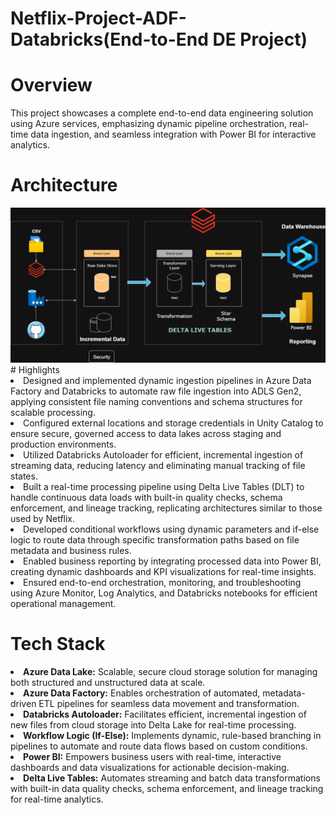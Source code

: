 # Netflix-Project-ADF-Databricks(End-to-End DE Project)

# Overview
This project showcases a complete end-to-end data engineering solution using Azure services, emphasizing dynamic pipeline orchestration, real-time data ingestion, and seamless integration with Power BI for interactive analytics.

# Architecture
<img src='https://github.com/Anamika1-cpu/Netflix-Project-ADF-Databricks/blob/master/Netflix_Project%20Architecture.drawio.png'/>
# Highlights
<li>Designed and implemented dynamic ingestion pipelines in Azure Data Factory and Databricks to automate raw file ingestion into ADLS Gen2, applying consistent file naming conventions and schema structures for scalable processing.
<li>Configured external locations and storage credentials in Unity Catalog to ensure secure, governed access to data lakes across staging and production environments.
<li>Utilized Databricks Autoloader for efficient, incremental ingestion of streaming data, reducing latency and eliminating manual tracking of file states.
<li>Built a real-time processing pipeline using Delta Live Tables (DLT) to handle continuous data loads with built-in quality checks, schema enforcement, and lineage tracking, replicating architectures similar to those used by Netflix.
<li>Developed conditional workflows using dynamic parameters and if-else logic to route data through specific transformation paths based on file metadata and business rules.
<li>Enabled business reporting by integrating processed data into Power BI, creating dynamic dashboards and KPI visualizations for real-time insights.
<li>Ensured end-to-end orchestration, monitoring, and troubleshooting using Azure Monitor, Log Analytics, and Databricks notebooks for efficient operational management.

# Tech Stack
<li><b>Azure Data Lake:</b> Scalable, secure cloud storage solution for managing both structured and unstructured data at scale.

<li><b>Azure Data Factory:</b> Enables orchestration of automated, metadata-driven ETL pipelines for seamless data movement and transformation.

<li><b>Databricks Autoloader:</b> Facilitates efficient, incremental ingestion of new files from cloud storage into Delta Lake for real-time processing.

<li><b>Workflow Logic (If-Else):</b> Implements dynamic, rule-based branching in pipelines to automate and route data flows based on custom conditions.

<li><b>Power BI:</b> Empowers business users with real-time, interactive dashboards and data visualizations for actionable decision-making.

<li><b>Delta Live Tables:</b> Automates streaming and batch data transformations with built-in data quality checks, schema enforcement, and lineage tracking for real-time analytics.
